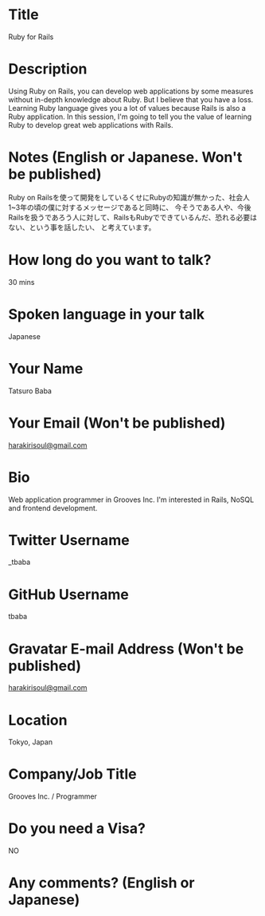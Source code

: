 # Title

Ruby for Rails

# Description

Using Ruby on Rails, you can develop web applications by some measures without in-depth knowledge about Ruby.
But I believe that you have a loss. Learning Ruby language gives you a lot of values because Rails is also a Ruby application.
In this session, I'm going to tell you the value of learning Ruby to develop great web applications with Rails.

# Notes (English or Japanese. Won't be published)

Ruby on Railsを使って開発をしているくせにRubyの知識が無かった、社会人1~3年の頃の僕に対するメッセージであると同時に、
今そうである人や、今後Railsを扱うであろう人に対して、RailsもRubyでできているんだ、恐れる必要はない、という事を話したい、
と考えています。

# How long do you want to talk?

30 mins

# Spoken language in your talk

Japanese

# Your Name

Tatsuro Baba

# Your Email (Won't be published)

harakirisoul@gmail.com

# Bio

Web application programmer in Grooves Inc. I'm interested in Rails, NoSQL and frontend development.

# Twitter Username

_tbaba

# GitHub Username

tbaba

# Gravatar E-mail Address (Won't be published)

harakirisoul@gmail.com

# Location

Tokyo, Japan

# Company/Job Title

Grooves Inc. / Programmer

# Do you need a Visa?

NO

# Any comments? (English or Japanese)
